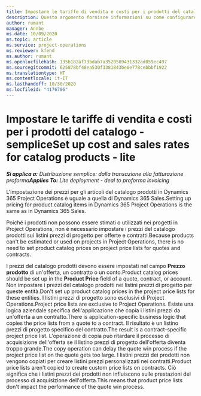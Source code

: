 ```yaml
---
title: Impostare le tariffe di vendita e costi per i prodotti del catalogo - semplice
description: Questo argomento fornisce informazioni su come configurare le tariffe di costo e vendita per le voci di un catalogo prodotti.
author: rumant
manager: Annbe
ms.date: 10/09/2020
ms.topic: article
ms.service: project-operations
ms.reviewer: kfend
ms.author: rumant
ms.openlocfilehash: 135b182af73bdab7a3520589431332ad059ec497
ms.sourcegitcommit: 625878bf48ea530f3381843be0e778cebbbf1922
ms.translationtype: HT
ms.contentlocale: it-IT
ms.lasthandoff: 10/30/2020
ms.locfileid: "4176706"
---
```

# <a name="set-up-cost-and-sales-rates-for-catalog-products---lite"></a><span data-ttu-id="f8c21-103">Impostare le tariffe di vendita e costi per i prodotti del catalogo - semplice</span><span class="sxs-lookup"><span data-stu-id="f8c21-103">Set up cost and sales rates for catalog products - lite</span></span>

<span data-ttu-id="f8c21-104">_**Si applica a:** Distribuzione semplice: dalla transazione alla fatturazione proforma_</span><span class="sxs-lookup"><span data-stu-id="f8c21-104">_**Applies To:** Lite deployment - deal to proforma invoicing_</span></span>


<span data-ttu-id="f8c21-105">L'impostazione dei prezzi per gli articoli del catalogo prodotti in Dynamics 365 Project Operations è uguale a quella di Dynamics 365 Sales.</span><span class="sxs-lookup"><span data-stu-id="f8c21-105">Setting up pricing for product catalog items in Dynamics 365 Project Operations is the same as in Dynamics 365 Sales.</span></span>

<span data-ttu-id="f8c21-106">Poiché i prodotti non possono essere stimati o utilizzati nei progetti in Project Operations, non è necessario impostare i prezzi del catalogo prodotti sui listini prezzi di progetto per offerte e contratti.</span><span class="sxs-lookup"><span data-stu-id="f8c21-106">Because products can't be estimated or used on projects in Project Operations, there is no need to set product catalog prices on project price lists for quotes and contracts.</span></span>

<span data-ttu-id="f8c21-107">I prezzi del catalogo prodotti devono essere impostati nel campo **Prezzo prodotto** di un'offerta, un contratto o un conto.</span><span class="sxs-lookup"><span data-stu-id="f8c21-107">Product catalog prices should be set up in the **Product Price** field of a quote, contract, or account.</span></span> <span data-ttu-id="f8c21-108">Non impostare i prezzi del catalogo prodotti nei listini prezzi di progetto per queste entità.</span><span class="sxs-lookup"><span data-stu-id="f8c21-108">Don't set up product catalog prices in the project price lists for these entities.</span></span> <span data-ttu-id="f8c21-109">I listini prezzi di progetto sono esclusivi di Project Operations.</span><span class="sxs-lookup"><span data-stu-id="f8c21-109">Project price lists are exclusive to Project Operations.</span></span> <span data-ttu-id="f8c21-110">Esiste una logica aziendale specifica dell'applicazione che copia i listini prezzi da un'offerta a un contratto.</span><span class="sxs-lookup"><span data-stu-id="f8c21-110">There is application-specific business logic that copies the price lists from a quote to a contract.</span></span> <span data-ttu-id="f8c21-111">Il risultato è un listino prezzi di progetto specifico del contratto.</span><span class="sxs-lookup"><span data-stu-id="f8c21-111">The result is a contract-specific project price list.</span></span> <span data-ttu-id="f8c21-112">L'operazione di copia può ritardare il processo di acquisizione dell'offerta se il listino prezzi di progetto dell'offerta diventa troppo grande.</span><span class="sxs-lookup"><span data-stu-id="f8c21-112">The copy operation can delay the quote win process if the project price list on the quote gets too large.</span></span> <span data-ttu-id="f8c21-113">I listini prezzi dei prodotti non vengono copiati per creare listini prezzi personalizzati nei contratti.</span><span class="sxs-lookup"><span data-stu-id="f8c21-113">Product price lists aren't copied to create custom price lists on contracts.</span></span> <span data-ttu-id="f8c21-114">Ciò significa che i listini prezzi dei prodotti non influiscono sulle prestazioni del processo di acquisizione dell'offerta.</span><span class="sxs-lookup"><span data-stu-id="f8c21-114">This means that product price lists don't impact the performance of the quote win process.</span></span>
